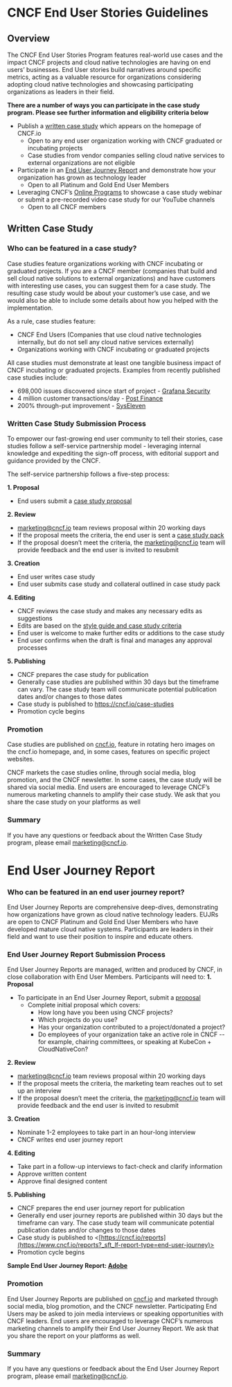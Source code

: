 # CNCF End User Stories Guidelines #

## Overview ##

The CNCF End User Stories Program features real-world use cases and the impact CNCF projects and cloud native technologies are having on end users’ businesses. End User stories build narratives around specific metrics, acting as a valuable resource for organizations considering adopting cloud native technologies and showcasing participating organizations as leaders in their field.

**There are a number of ways you can participate in the case study program. Please see further information and eligibility criteria below** 

* Publish a [written case study](#written-case-study) which appears on the homepage of CNCF.io 
  * Open to any end user organization working with CNCF graduated or incubating projects 
  * Case studies from vendor companies selling cloud native services to external organizations are not eligible
* Participate in an [End User Journey Report](#end-user-journey-report) and demonstrate how your organization has grown as technology leader 
  * Open to all Platinum and Gold End User Members 
* Leveraging CNCF’s [Online Programs](https://github.com/cncf/foundation/blob/master/online-programs-guidelines.md) to showcase a case study webinar or submit a pre-recorded video case study for our YouTube channels
  * Open to all CNCF members


## Written Case Study ##

### Who can be featured in a case study? ###

Case studies feature organizations working with CNCF incubating or graduated projects. If you are a CNCF member (companies that build and sell cloud native solutions to external organizations) and have customers with interesting use cases, you can suggest them for a case study. The resulting case study would be about your customer’s use case, and we would also be able to include some details about how you helped with the implementation.

As a rule, case studies feature:
* CNCF End Users (Companies that use cloud native technologies internally, but do not sell any cloud native services externally)
* Organizations working with CNCF incubating or graduated projects

All case studies must demonstrate at least one tangible business impact of CNCF incubating or graduated projects. 
Examples from recently published case studies include:
* 698,000 issues discovered since start of project - [Grafana Security](https://www.cncf.io/case-studies/grafana/) 
* 4 million customer transactions/day - [Post Finance](https://www.cncf.io/case-studies/postfinance/)
* 200% through-put improvement - [SysEleven](https://www.cncf.io/case-studies/syseleven/) 
 

### Written Case Study Submission Process ###

To empower our fast-growing end user community to tell their stories, case studies follow a self-service partnership model - leveraging internal knowledge and expediting the sign-off process, with editorial support and guidance provided by the CNCF.

The self-service partnership follows a five-step process:

**1. Proposal**
* End users submit a [case study proposal](https://forms.gle/3rexeb56aDuYNMga8)

**2. Review**
* [marketing@cncf.io](marketing@cncf.io) team reviews proposal within 20 working days
* If the proposal meets the criteria, the end user is sent a [case study pack](https://drive.google.com/file/d/1a19vzDM7EZtAvBbJnkTeSVbvDp4z5Kex/view?usp=sharing) 
* If the proposal doesn’t meet the criteria, the [marketing@cncf.io](marketing@cncf.io) team will provide feedback and the end user is invited to resubmit 

**3. Creation**
* End user writes case study
* End user submits case study and collateral outlined in case study pack

**4. Editing**
* CNCF reviews the case study and makes any necessary edits as suggestions
* Edits are based on the [style guide and case study criteria](https://github.com/cncf/foundation/blob/master/style-guide.md) 
* End user is welcome to make further edits or additions to the case study
* End user confirms when the draft is final and manages any approval processes

**5. Publishing**
* CNCF prepares the case study for publication
* Generally case studies are published within 30 days but the timeframe can vary. The case study team will communicate potential publication dates and/or changes to those dates
* Case study is published to <https://cncf.io/case-studies>
* Promotion cycle begins

### Promotion ###
Case studies are published on [cncf.io](https://www.cncf.io/newsroom/case-studies/), feature in rotating hero images on the cncf.io homepage, and, in some cases, features on specific project websites. 

CNCF markets the case studies online, through social media, blog promotion, and the CNCF newsletter. In some cases, the case study will be shared via social media. End users are encouraged to leverage CNCF’s numerous marketing channels to amplify their case study. We ask that you share the case study on your platforms as well

### Summary ###

If you have any questions or feedback about the Written Case Study program, please email [marketing@cncf.io](marketing@cncf.io).


# End User Journey Report # 

### Who can be featured in an end user journey report? ###

End User Journey Reports are comprehensive deep-dives, demonstrating how organizations have grown as cloud native technology leaders. EUJRs are open to CNCF Platinum and Gold End User Members who have developed mature cloud native systems. Participants are leaders in their field and want to use their position to inspire and educate others.

### End User Journey Report Submission Process ### 

End User Journey Reports are managed, written and produced by CNCF, in close collaboration with End User Members.
Participants will need to:
**1. Proposal**
* To participate in an End User Journey Report, submit a [proposal](https://forms.gle/y2wqydF1hVGBRXGEA)
  * Complete initial proposal which covers:
      * How long have you been using CNCF projects?
      * Which projects do you use?
      * Has your organization contributed to a project/donated a project?
      * Do employees of your organization take an active role in CNCF -- for example, chairing committees, or speaking at KubeCon + CloudNativeCon?
   
**2. Review**
* [marketing@cncf.io](marketing@cncf.io) team reviews proposal within 20 working days
* If the proposal meets the criteria, the marketing team reaches out to set up an interview
* If the proposal doesn’t meet the criteria, the [marketing@cncf.io](marketing@cncf.io) team will provide feedback and the end user is invited to resubmit

**3. Creation**  
* Nominate 1-2 employees to take part in an hour-long interview
* CNCF writes end user journey report

**4. Editing**
* Take part in a follow-up interviews to fact-check and clarify information 
* Approve written content
* Approve final designed content

**5. Publishing**
* CNCF prepares the end user journey report for publication
* Generally end user journey reports are published within 30 days but the timeframe can vary. The case study team will communicate potential publication dates and/or changes to those dates
* Case study is published to <[https://cncf.io/reports](https://www.cncf.io/reports?_sft_lf-report-type=end-user-journey)>
* Promotion cycle begins 

**Sample End User Journey Report: [Adobe](https://www.cncf.io/reports/adobe-end-user-journey-report/)** 

### Promotion ### 

End User Journey Reports are published on [cncf.io](cncf.io) and marketed through social media, blog promotion, and the CNCF newsletter. Participating End Users may be asked to join media interviews or speaking opportunities with CNCF leaders. End users are encouraged to leverage CNCF’s numerous marketing channels to amplify their End User Journey Report. We ask that you share the report on your platforms as well.

### Summary ###

If you have any questions or feedback about the End User Journey Report program, please email [marketing@cncf.io](marketing@cncf.io).
